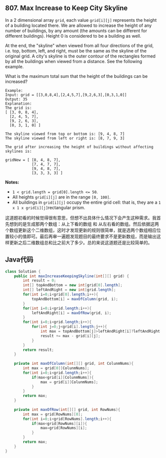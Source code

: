 ## 807. Max Increase to Keep City Skyline

In a 2 dimensional array `grid`, each value `grid[i][j]` represents the height of a building located there. We are allowed to increase the height of any number of buildings, by any amount (the amounts can be different for different buildings). Height 0 is considered to be a building as well. 

At the end, the "skyline" when viewed from all four directions of the grid, i.e. top, bottom, left, and right, must be the same as the skyline of the original grid. A city's skyline is the outer contour of the rectangles formed by all the buildings when viewed from a distance. See the following example.

What is the maximum total sum that the height of the buildings can be increased?

```
Example:
Input: grid = [[3,0,8,4],[2,4,5,7],[9,2,6,3],[0,3,1,0]]
Output: 35
Explanation: 
The grid is:
[ [3, 0, 8, 4], 
  [2, 4, 5, 7],
  [9, 2, 6, 3],
  [0, 3, 1, 0] ]

The skyline viewed from top or bottom is: [9, 4, 8, 7]
The skyline viewed from left or right is: [8, 7, 9, 3]

The grid after increasing the height of buildings without affecting skylines is:

gridNew = [ [8, 4, 8, 7],
            [7, 4, 7, 7],
            [9, 4, 8, 7],
            [3, 3, 3, 3] ]
```
      
**Notes:**

- `1 < grid.length = grid[0].length <= 50`.
- All heights `grid[i][j]` are in the range `[0, 100]`.
- All buildings in `grid[i][j]` occupy the entire grid cell: that is, they are a `1 x 1 x grid[i][j]`rectangular prism.

这道题初看的时候觉得很有意思，但想不出具体什么情况下会产生这种需求。我首先想到的是生成那两个数组：从上下看的数组 和 从左右看的数组。然后依据这两个数组更新这个二维数组，这时才发现更新的规则很简单，就是选两个数组相应位置较小的值即可。最后再审一遍题发现题目的最终要求不是更新数组，而是输出这样更新之后二维数组总和比之前大了多少。总的来说这道题还是比较简单的。

## Java代码

```java
class Solution {
    public int maxIncreaseKeepingSkyline(int[][] grid) {
        int result = 0;
        int[] topAndBottom = new int[grid[0].length];
        int[] leftAndRight = new int[grid.length];
        for(int i=0;i<grid[0].length;i++){
            topAndBottom[i] = maxOfColumn(grid, i);
        }
        for(int i=0;i<grid.length;i++){
            leftAndRight[i] = maxOfRow(grid, i);
        }
        for(int i=0;i<grid.length;i++){
            for(int j=0;j<grid[i].length;j++){
                int max = topAndBottom[j]>leftAndRight[i]?leftAndRight[i]:topAndBottom[j];
                result += max - grid[i][j];
            }
        }
        return result;
    }
    
    private int maxOfColumn(int[][] grid, int ColunmNums){
        int max = grid[0][ColunmNums];
        for(int i=0;i<grid.length;i++){
            if(max<grid[i][ColunmNums]){
                max = grid[i][ColunmNums];
            }
        }
        return max;
    }
    
    private int maxOfRow(int[][] grid, int RowNums){
        int max = grid[RowNums][0];
        for(int i=0;i<grid[RowNums].length;i++){
            if(max<grid[RowNums][i]){
                max=grid[RowNums][i];
            }
        }
        return max;
    }
}
```